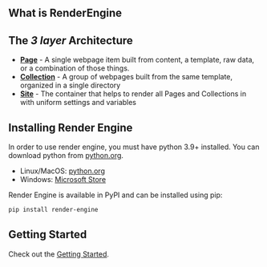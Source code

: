 ## What is RenderEngine
## The _3 layer_ Architecture 

* **[Page](page.md)** - A single webpage item built from content, a template, raw data, or a combination of those things.
* **[Collection](collection.md)** - A group of webpages built from the same template, organized in a single directory
* **[Site](site.md)** - The container that helps to render all Pages and Collections in with uniform settings and variables

## Installing Render Engine

In order to use render engine, you must have python 3.9+ installed. You can download python from [python.org](https://python.org).

- Linux/MacOS: [python.org](https://python.org)
- Windows: [Microsoft Store](https://apps.microsoft.com/store/detail/python-311/9NRWMJP3717K)

Render Engine is available in PyPI and can be installed using pip:

```bash
pip install render-engine
```

## Getting Started
Check out the [Getting Started](/getting-started/getting-started).
